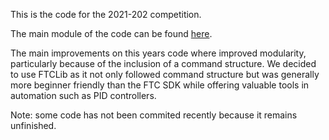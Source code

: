 This is the code for the 2021-202 competition.

The main module of the code can be found [here](https://github.com/D3rpyDolphin/FtcRobotController2020-21/tree/master/TeamCode/src/main/java/org/firstinspires/ftc/robotlib).

The main improvements on this years code where improved modularity, particularly because of the inclusion of a command structure. We decided to use FTCLib as it not only followed command structure but was generally more beginner friendly than the FTC SDK while offering valuable tools in automation such as PID controllers.

Note: some code has not been commited recently because it remains unfinished.
